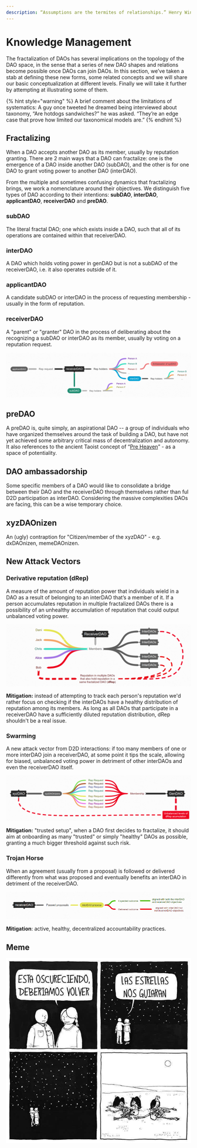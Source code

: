 ```yaml
---
description: “Assumptions are the termites of relationships.” Henry Winkler
---
```


# Knowledge Management

The fractalization of DAOs has several implications on the topology of the DAO space, in the sense that a series of new DAO shapes and relations become possible once DAOs can join DAOs. In this section, we’ve taken a stab at defining these new forms, some related concepts and we will share our basic conceptualization at different levels. Finally we will take it further by attempting at illustrating some of them. 

{% hint style="warning" %}
A brief comment about the limitations of systematics: A guy once tweeted he dreamed being interviewed about taxonomy, “Are hotdogs sandwiches?” he was asked. “They’re an edge case that prove how limited our taxonomical models are.”
{% endhint %}

## Fractalizing

When a DAO accepts another DAO as its member, usually by reputation granting. There are 2 main ways that a DAO can fractalize: one is the emergence of a DAO inside another DAO \(subDAO\), and the other is for one DAO to grant voting power to another DAO \(interDAO\).‌

From the multiple and sometimes confusing dynamics that fractalizing brings, we work a nomenclature around their objectives. We distinguish five types of DAO according to their intentions: **subDAO**, **interDAO**, **applicantDAO**, **receiverDAO** and **preDAO**.

### subDAO‌

The literal fractal DAO; one which exists inside a DAO, such that all of its operations are contained within that receiverDAO.‌

### interDAO

A DAO which holds voting power in genDAO but is not a subDAO of the receiverDAO, i.e. it also operates outside of it.‌

### applicantDAO

A candidate subDAO or interDAO in the process of requesting membership - usually in the form of reputation.

### **receiverDAO**

A "parent" or "granter" DAO in the process of deliberating about the recognizing a subDAO or interDAO as its member, usually by voting on a reputation request.

![](.gitbook/assets/selection_079.png)

## preDAO

A preDAO is, quite simply, an aspirational DAO -- a group of individuals who have organized themselves around the task of building a DAO, but have not yet achieved some arbitrary critical mass of decentralization and autonomy. It also references to the ancient Taoist concept of “[Pre Heaven](https://www.tinyatdragon.com/blogs/spiritual/pre-heaven-and-post-heaven-in-taoism)” - as a space of potentiality.‌

## DAO ambassadorship‌

Some specific members of a DAO would like to consolidate a bridge between their DAO and the receiverDAO through themselves rather than ful D2D participation as interDAO. Considering the massive complexities DAOs are facing, this can be a wise temporary choice.

## xyzDAOnizen

An \(ugly\) contraption for "Citizen/member of the xyzDAO" - e.g. dxDAOnizen, memeDAOnizen.

## New Attack Vectors

### Derivative reputation \(dRep\) <a id="derivative-reputation-drep"></a>

A measure of the amount of reputation power that individuals wield in a DAO as a result of belonging to an interDAO that’s a member of it.‌ If a person accumulates reputation in multiple fractalized DAOs there is a possibility of an unhealthy accumulation of reputation that could output unbalanced voting power.

![](.gitbook/assets/selection_074.png)

**Mitigation:** instead of attempting to track each person's reputation we'd rather focus on checking if the interDAOs have a healthy distribution of reputation among its members. As long as all DAOs that participate in a receiverDAO have a sufficiently diluted reputation distribution, dRep shouldn't be a real issue. 

### Swarming <a id="swarming"></a>

A new attack vector from D2D interactions: if too many members of one or more interDAO join a receiverDAO, at some point it tips the scale, allowing for biased, unbalanced voting power in detriment of other interDAOs and even the receiverDAO itself.

![](.gitbook/assets/selection_075.png)

**Mitigation:** "trusted setup", when a DAO first decides to fractalize, it should aim at onboarding as many "trusted" or simply "healthy" DAOs as possible, granting a much bigger threshold against such risk. 

### Trojan Horse

When an agreement \(usually from a proposal\) is followed or delivered differently from what was proposed and eventually benefits an interDAO in detriment of the receiverDAO. 

![](.gitbook/assets/selection_078.png)

**Mitigation**: active, healthy, decentralized accountability practices.

## Meme

![&quot;It&apos;s getting dark, we should head back&quot; &quot;The stars will guide us&quot; &quot;...&quot;](.gitbook/assets/estrelas-nos-guiarao.jpg)



